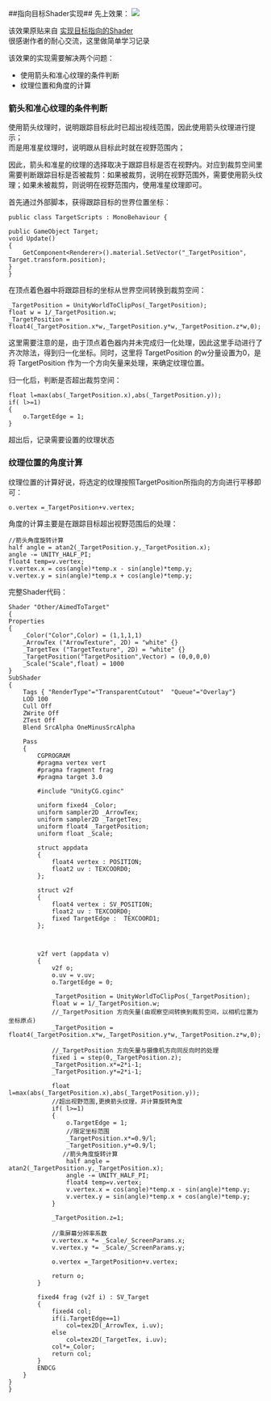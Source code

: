 ##指向目标Shader实现##
先上效果：
![](https://i.imgur.com/zHLT9ZR.gif)

该效果原贴来自 [实现目标指向的Shader](https://zhuanlan.zhihu.com/p/45321893)   
很感谢作者的耐心交流，这里做简单学习记录     

该效果的实现需要解决两个问题：   

- 使用箭头和准心纹理的条件判断 
- 纹理位置和角度的计算  

### 箭头和准心纹理的条件判断 ###
使用箭头纹理时，说明跟踪目标此时已超出视线范围，因此使用箭头纹理进行提示；    
而是用准星纹理时，说明跟从目标此时就在视野范围内；   

因此，箭头和准星的纹理的选择取决于跟踪目标是否在视野内。对应到裁剪空间里需要判断跟踪目标是否被裁剪：如果被裁剪，说明在视野范围外，需要使用箭头纹理；如果未被裁剪，则说明在视野范围内，使用准星纹理即可。   

首先通过外部脚本，获得跟踪目标的世界位置坐标：     

	public class TargetScripts : MonoBehaviour {

    public GameObject Target;
    void Update()
    {
        GetComponent<Renderer>().material.SetVector("_TargetPosition", Target.transform.position);
    }
	}

在顶点着色器中将跟踪目标的坐标从世界空间转换到裁剪空间：     

	_TargetPosition = UnityWorldToClipPos(_TargetPosition);
	float w = 1/_TargetPosition.w;
	_TargetPosition = float4(_TargetPosition.x*w,_TargetPosition.y*w,_TargetPosition.z*w,0);    

这里需要注意的是，由于顶点着色器内并未完成归一化处理，因此这里手动进行了齐次除法，得到归一化坐标。同时，这里将 TargetPosition 的w分量设置为0，是将 TargetPosition 作为一个方向矢量来处理，来确定纹理位置。 

归一化后，判断是否超出裁剪空间：   

	float l=max(abs(_TargetPosition.x),abs(_TargetPosition.y));
	if( l>=1)
	{
		o.TargetEdge = 1;
    }

超出后，记录需要设置的纹理状态

### 纹理位置的角度计算 ###
纹理位置的计算好说，将选定的纹理按照TargetPosition所指向的方向进行平移即可： 

	o.vertex =_TargetPosition+v.vertex;  
角度的计算主要是在跟踪目标超出视野范围后的处理：       

	//箭头角度旋转计算
	half angle = atan2(_TargetPosition.y,_TargetPosition.x);
	angle -= UNITY_HALF_PI;
	float4 temp=v.vertex;
	v.vertex.x = cos(angle)*temp.x - sin(angle)*temp.y;
	v.vertex.y = sin(angle)*temp.x + cos(angle)*temp.y;   

完整Shader代码：

	Shader "Other/AimedToTarget"
	{
	Properties
	{
		_Color("Color",Color) = (1,1,1,1)
		_ArrowTex ("ArrowTexture", 2D) = "white" {}
		_TargetTex ("TargetTexture", 2D) = "white" {}
		_TargetPosition("TargetPosition",Vector) = (0,0,0,0)
		_Scale("Scale",float) = 1000
	}
	SubShader
	{
		Tags { "RenderType"="TransparentCutout"  "Queue"="Overlay"}
		LOD 100
		Cull Off
		ZWrite Off
		ZTest Off
		Blend SrcAlpha OneMinusSrcAlpha
		
		Pass
		{
			CGPROGRAM
			#pragma vertex vert
			#pragma fragment frag
			#pragma target 3.0
			
			#include "UnityCG.cginc"

			uniform fixed4 _Color;
			uniform sampler2D _ArrowTex;
			uniform sampler2D _TargetTex;
			uniform float4 _TargetPosition;
			uniform float _Scale;

			struct appdata
			{
				float4 vertex : POSITION;
				float2 uv : TEXCOORD0;
			};
			
			struct v2f
			{
				float4 vertex : SV_POSITION;
				float2 uv : TEXCOORD0;
				fixed TargetEdge :  TEXCOORD1;
			};
			
			
			
			v2f vert (appdata v)
			{
				v2f o;
				o.uv = v.uv;
				o.TargetEdge = 0;

				_TargetPosition = UnityWorldToClipPos(_TargetPosition);
				float w = 1/_TargetPosition.w;
				//_TargetPosition 方向矢量(由观察空间转换到裁剪空间，以相机位置为坐标原点)
				_TargetPosition = float4(_TargetPosition.x*w,_TargetPosition.y*w,_TargetPosition.z*w,0);
				
				//_TargetPosition 方向矢量与摄像机方向同反向时的处理
				fixed i = step(0,_TargetPosition.z);
				_TargetPosition.x*=2*i-1;
				_TargetPosition.y*=2*i-1;

				float l=max(abs(_TargetPosition.x),abs(_TargetPosition.y));
				//超出视野范围,更换箭头纹理，并计算旋转角度
				if( l>=1)
				{
					o.TargetEdge = 1;
					//限定坐标范围
					_TargetPosition.x*=0.9/l;
					_TargetPosition.y*=0.9/l;
				   //箭头角度旋转计算
					half angle = atan2(_TargetPosition.y,_TargetPosition.x);
					angle -= UNITY_HALF_PI;
					float4 temp=v.vertex;
					v.vertex.x = cos(angle)*temp.x - sin(angle)*temp.y;
					v.vertex.y = sin(angle)*temp.x + cos(angle)*temp.y;
				}

				_TargetPosition.z=1;
				
				//乘屏幕分辨率系数
				v.vertex.x *= _Scale/_ScreenParams.x;
				v.vertex.y *= _Scale/_ScreenParams.y;

				o.vertex =_TargetPosition+v.vertex;

				return o;
			}
			
			fixed4 frag (v2f i) : SV_Target
			{
				fixed4 col;
				if(i.TargetEdge==1)
					col=tex2D(_ArrowTex, i.uv);
				else
					col=tex2D(_TargetTex, i.uv);
				col*=_Color;
				return col;
			}
			ENDCG
		}
	}
	}